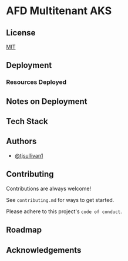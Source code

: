 # AFD Multitenant AKS


## License

[MIT](https://choosealicense.com/licenses/mit/)


## Deployment

### Resources Deployed

## Notes on Deployment

## Tech Stack

## Authors

- [@tjsullivan1](https://www.github.com/tjsullivan1)


## Contributing

Contributions are always welcome!

See `contributing.md` for ways to get started.

Please adhere to this project's `code of conduct`.


## Roadmap


## Acknowledgements